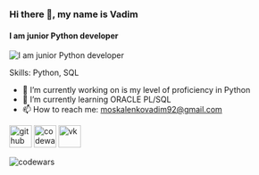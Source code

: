 ### Hi there 👋, my name is Vadim
#### I am junior Python developer
![I am junior Python developer](https://static.tildacdn.com/tild6235-3762-4566-b266-336433626430/gbnjyvjhbtq.png)


Skills: Python, SQL

- 🔭 I’m currently working on is my level of proficiency in Python 
- 🌱 I’m currently learning ORACLE PL/SQL 
- 📫 How to reach me: moskalenkovadim92@gmail.com 


[<img src='https://cdn.jsdelivr.net/npm/simple-icons@3.0.1/icons/github.svg' alt='github' height='40'>](https://github.com/https://github.com/V-Moskalenko)  [<img src='https://cdn.jsdelivr.net/npm/simple-icons@3.0.1/icons/codewars.svg' alt='codewars' height='40'>](https://www.codewars.com/users/V-Moskalenko)  [<img src='https://cdn.jsdelivr.net/npm/simple-icons@3.0.1/icons/vk.svg' alt='vk' height='40'>](https://vk.com/phoenix_new)  

![codewars](https://www.codewars.com/users/V-Moskalenko/badges/large)
